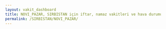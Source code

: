 ```yaml
---
layout: vakit_dashboard
title: NOVI_PAZAR, SIRBISTAN için iftar, namaz vakitleri ve hava durumu - ilçe/eyalet seç
permalink: /SIRBISTAN/NOVI_PAZAR/
---
```


<script type="text/javascript">
  var GLOBAL_COUNTRY = 'SIRBISTAN';
  var GLOBAL_CITY = 'NOVI_PAZAR';
  var GLOBAL_STATE = '';
  var lat = 72;
  var lon = 21;
</script>
